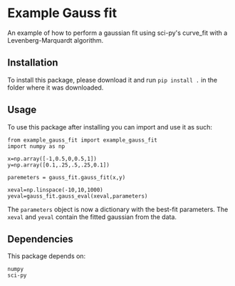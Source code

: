 # Example Gauss fit
An example of how to perform a gaussian fit using sci-py's curve_fit with a Levenberg-Marquardt algorithm.

## Installation
To install this package, please download it and run `pip install .` in the folder where it was downloaded.


## Usage
To use this package after installing you can import and use it as such:

```
from example_gauss_fit import example_gauss_fit
import numpy as np 

x=np.array([-1,0.5,0,0.5,1])
y=np.array([0.1,.25,.5,.25,0.1])

paremeters = gauss_fit.gauss_fit(x,y)

xeval=np.linspace(-10,10,1000)
yeval=gauss_fit.gauss_eval(xeval,parameters)
```

The `parameters` object is now a dictionary with the best-fit parameters.
The `xeval` and `yeval` contain the fitted gaussian from the data.

## Dependencies

This package depends on:
```
numpy
sci-py
```
